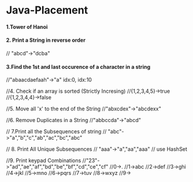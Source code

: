 # Java-Placement

#### 1.Tower of Hanoi

#### 2. Print a String in reverse order
 // "abcd"->"dcba"
 
 
#### 3.Find the 1st and last occurence of a character in a string
//"abaacdaefaah"->"a" idx:0, idx:10



//4. Check if an array is sorted (Strictly Incresing)
//{1,2,3,4,5}->true
//{1,2,3,4,4}->false


//5. Move all 'x' to the end of the String
//"abxcdex"->"abcdexx"



//6. Remove Duplicates in a String
//"abbccda"->"abcd"


// 7.Print all the Subsequences of string
// "abc"->"a","b","c","ab","ac","bc","abc"


// 8. Print All Unique Subsequences
// "aaa"->"a","aa","aaa"
// use HashSet 



//9. Print keypad Combinations
//"23"->"ad","ae","af","bd","be","bf","cd","ce","cf"
//0->.
//1->abc
//2->def
//3->ghi
//4->jkl
//5->mno
//6->pqrs
//7->tuv
//8->wxyz
//9->
